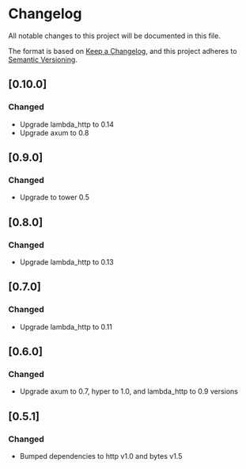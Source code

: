 # Changelog

All notable changes to this project will be documented in this file.

The format is based on [Keep a Changelog](https://keepachangelog.com/en/1.1.0/),
and this project adheres to [Semantic Versioning](https://semver.org/spec/v2.0.0.html).

## [0.10.0]

### Changed

- Upgrade lambda_http to 0.14
- Upgrade axum to 0.8

## [0.9.0]

### Changed

- Upgrade to tower 0.5

## [0.8.0]

### Changed

- Upgrade lambda_http to 0.13

## [0.7.0]

### Changed

- Upgrade lambda_http to 0.11

## [0.6.0]

### Changed

- Upgrade axum to 0.7, hyper to 1.0, and lambda_http to 0.9 versions

## [0.5.1]

### Changed

- Bumped dependencies to http v1.0 and bytes v1.5
